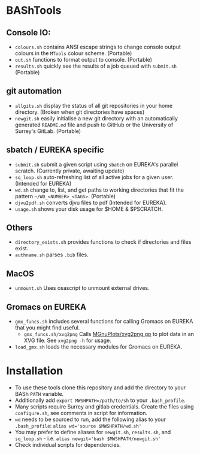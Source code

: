 # BAShTools

## Console IO:
- `colours.sh` contains ANSI escape strings to change console output colours in the `MTools` colour scheme. (Portable)
- `out.sh` functions to format output to console. (Portable)
- `results.sh` quickly see the results of a job queued with `submit.sh` (Portable)

## git automation
- `allgits.sh` display the status of all git repositories in your home directory. (Broken when git directories have spaces)
- `newgit.sh` easily initialise a new git directory with an automatically generated `README.md` file and push to GitHub or the University of Surrey's GitLab. (Portable)

## sbatch / EUREKA specific
- `submit.sh` submit a given script using `sbatch` on EUREKA's parallel scratch. (Currently private, awaiting update)
- `sq_loop.sh` auto-refreshing list of all active jobs for a given user. (Intended for EUREKA)
- `wd.sh` change to, list, and get paths to working directories that fit the pattern `~/WD_<NUMBER>_<TAGS>`. (Portable)
- `djvu2pdf.sh` converts djvu files to pdf (Intended for EUREKA).
- `usage.sh` shows your disk usage for $HOME & $PSCRATCH.

## Others
- `directory_exists.sh` provides functions to check if directories and files exist.
- `authname.sh` parses `.bib` files.

## MacOS
- `unmount.sh` Uses osascript to unmount external drives.

## Gromacs on EUREKA

- `gmx_funcs.sh` includes several functions for calling Gromacs on EUREKA that you might find useful.
    + `gmx_funcs.sh/xvg2png` Calls [MGnuPlots/xvg2png.gp](#http://www.github.com/mwinokan/MGnuPlots) to plot data in an XVG file. See `xvg2png -h` for usage.
- `load_gmx.sh` loads the necessary modules for Gromacs on EUREKA.

# Installation

  * To use these tools clone this repository and add the directory to your BASh `PATH` variable.
  * Additionally add `export MWSHPATH=/path/to/sh` to your `.bash_profile`. 
  * Many scripts require Surrey and gitlab credentials. Create the files using `configure.sh`, see comments in script for information.
  * `wd` needs to be sourced to run, add the following alias to your `.bash_profile`: `alias wd='source $MWSHPATH/wd.sh'`
  * You may prefer to define aliases for `newgit.sh`, `results.sh`, and `sq_loop.sh` - i.e. `alias newgit='bash $MWSHPATH/newgit.sh'`
  * Check individual scripts for dependencies.